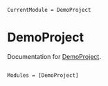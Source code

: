 ```@meta
CurrentModule = DemoProject
```

# DemoProject

Documentation for [DemoProject](https://github.com/stephans3/DemoProject.jl).

```@index
```

```@autodocs
Modules = [DemoProject]
```
